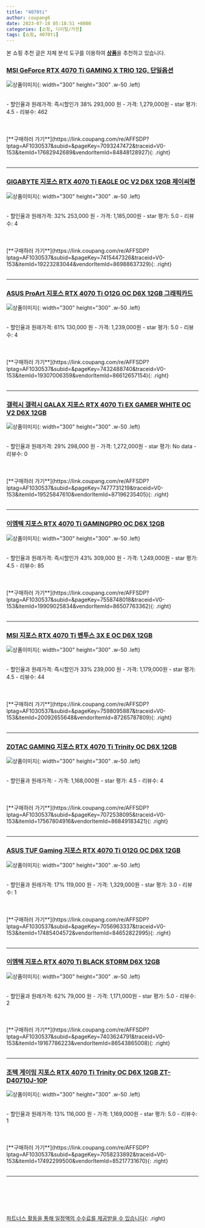 ```yaml
---
title: "4070ti"
author: coupang6
date: 2023-07-18 05:18:51 +0800
categories: [쇼핑, 디이털/가전]
tags: [쇼핑, 4070ti]
---
```


본 쇼핑 추천 글은 자체 분석 도구를 이용하여 [**상품**](https://link.coupang.com/a/bao1ui)을 추천하고 있습니다.

### [MSI GeForce RTX 4070 Ti GAMING X TRIO 12G, 단일옵션](https://link.coupang.com/re/AFFSDP?lptag=AF1030537&subid=&pageKey=7093247472&traceid=V0-153&itemId=17682942689&vendorItemId=84848128927)

![상품이미지](https://thumbnail9.coupangcdn.com/thumbnails/remote/230x230ex/image/vendor_inventory/4982/ed7d27e51863f98a4849f3e534fa0cb0151acbcfcc67ba8ee746f3474792.jpg){: width="300" height="300" .w-50 .left}


<br>
- 할인율과 원래가격: 즉시할인가 38%  293,000   원
- 가격: 1,279,000원
- star 평가: 4.5
- 리뷰수: 462
<br>
<br>
<br>
<br>
[**구매하러 가기**](https://link.coupang.com/re/AFFSDP?lptag=AF1030537&subid=&pageKey=7093247472&traceid=V0-153&itemId=17682942689&vendorItemId=84848128927){: .right}
<br>
<br>

---

### [GIGABYTE 지포스 RTX 4070 Ti EAGLE OC V2 D6X 12GB 제이씨현](https://link.coupang.com/re/AFFSDP?lptag=AF1030537&subid=&pageKey=7415447326&traceid=V0-153&itemId=19223283044&vendorItemId=86988637329)

![상품이미지](https://thumbnail7.coupangcdn.com/thumbnails/remote/230x230ex/image/vendor_inventory/ef55/9cd51e738a4d71edac9814bac3adbbe2332e0bfe9fd9b032028a41cd9009.jpg){: width="300" height="300" .w-50 .left}


<br>
- 할인율과 원래가격: 32%  253,000   원
- 가격: 1,185,000원
- star 평가: 5.0
- 리뷰수: 4
<br>
<br>
<br>
<br>
[**구매하러 가기**](https://link.coupang.com/re/AFFSDP?lptag=AF1030537&subid=&pageKey=7415447326&traceid=V0-153&itemId=19223283044&vendorItemId=86988637329){: .right}
<br>
<br>

---

### [ASUS ProArt 지포스 RTX 4070 Ti O12G OC D6X 12GB 그래픽카드](https://link.coupang.com/re/AFFSDP?lptag=AF1030537&subid=&pageKey=7432488740&traceid=V0-153&itemId=19307006359&vendorItemId=86612657154)

![상품이미지](https://thumbnail7.coupangcdn.com/thumbnails/remote/230x230ex/image/vendor_inventory/8926/2595a7398695719e820db93cfb0f86be6485210476bc63d315017b0b8bf8.jpg){: width="300" height="300" .w-50 .left}


<br>
- 할인율과 원래가격: 61%  130,000   원
- 가격: 1,239,000원
- star 평가: 5.0
- 리뷰수: 4
<br>
<br>
<br>
<br>
[**구매하러 가기**](https://link.coupang.com/re/AFFSDP?lptag=AF1030537&subid=&pageKey=7432488740&traceid=V0-153&itemId=19307006359&vendorItemId=86612657154){: .right}
<br>
<br>

---

### [갤럭시 갤럭시 GALAX 지포스 RTX 4070 Ti EX GAMER WHITE OC V2 D6X 12GB](https://link.coupang.com/re/AFFSDP?lptag=AF1030537&subid=&pageKey=7477731219&traceid=V0-153&itemId=19525847610&vendorItemId=87196235405)

![상품이미지](https://thumbnail8.coupangcdn.com/thumbnails/remote/230x230ex/image/vendor_inventory/5d83/0769dcfe1ede556f965d1a81b21aabae410e30753c239974f4882643896e.jpg){: width="300" height="300" .w-50 .left}


<br>
- 할인율과 원래가격: 29%  298,000   원
- 가격: 1,272,000원
- star 평가: No data
- 리뷰수: 0
<br>
<br>
<br>
<br>
[**구매하러 가기**](https://link.coupang.com/re/AFFSDP?lptag=AF1030537&subid=&pageKey=7477731219&traceid=V0-153&itemId=19525847610&vendorItemId=87196235405){: .right}
<br>
<br>

---

### [이엠텍 지포스 RTX 4070 Ti GAMINGPRO OC D6X 12GB](https://link.coupang.com/re/AFFSDP?lptag=AF1030537&subid=&pageKey=7558748018&traceid=V0-153&itemId=19909025834&vendorItemId=86507763362)

![상품이미지](https://thumbnail10.coupangcdn.com/thumbnails/remote/230x230ex/image/vendor_inventory/fb98/c6b849e5324c83b81e72b549b44b1fff689933f2867b75d3bba103e16817.jpg){: width="300" height="300" .w-50 .left}


<br>
- 할인율과 원래가격: 즉시할인가 43%  309,000   원
- 가격: 1,249,000원
- star 평가: 4.5
- 리뷰수: 85
<br>
<br>
<br>
<br>
[**구매하러 가기**](https://link.coupang.com/re/AFFSDP?lptag=AF1030537&subid=&pageKey=7558748018&traceid=V0-153&itemId=19909025834&vendorItemId=86507763362){: .right}
<br>
<br>

---

### [MSI 지포스 RTX 4070 Ti 벤투스 3X E OC D6X 12GB](https://link.coupang.com/re/AFFSDP?lptag=AF1030537&subid=&pageKey=7598095887&traceid=V0-153&itemId=20092655648&vendorItemId=87265787809)

![상품이미지](https://thumbnail10.coupangcdn.com/thumbnails/remote/230x230ex/image/vendor_inventory/3285/50bdce0297d30cf0bfc714d4add615884b9397d87a38ad8fbb4694bb604b.jpg){: width="300" height="300" .w-50 .left}


<br>
- 할인율과 원래가격: 즉시할인가 33%  239,000   원
- 가격: 1,179,000원
- star 평가: 4.5
- 리뷰수: 44
<br>
<br>
<br>
<br>
[**구매하러 가기**](https://link.coupang.com/re/AFFSDP?lptag=AF1030537&subid=&pageKey=7598095887&traceid=V0-153&itemId=20092655648&vendorItemId=87265787809){: .right}
<br>
<br>

---

### [ZOTAC GAMING 지포스 RTX 4070 Ti Trinity OC D6X 12GB](https://link.coupang.com/re/AFFSDP?lptag=AF1030537&subid=&pageKey=7072538095&traceid=V0-153&itemId=17567804916&vendorItemId=86849183421)

![상품이미지](https://thumbnail9.coupangcdn.com/thumbnails/remote/230x230ex/image/vendor_inventory/3913/cb90513d29d5e2725d3db9b550cc70fbcdadcb00baa9ca758d7206685fe8.jpg){: width="300" height="300" .w-50 .left}


<br>
- 할인율과 원래가격: 
- 가격: 1,168,000원
- star 평가: 4.5
- 리뷰수: 4
<br>
<br>
<br>
<br>
[**구매하러 가기**](https://link.coupang.com/re/AFFSDP?lptag=AF1030537&subid=&pageKey=7072538095&traceid=V0-153&itemId=17567804916&vendorItemId=86849183421){: .right}
<br>
<br>

---

### [ASUS TUF Gaming 지포스 RTX 4070 Ti O12G OC D6X 12GB](https://link.coupang.com/re/AFFSDP?lptag=AF1030537&subid=&pageKey=7056963337&traceid=V0-153&itemId=17485404572&vendorItemId=84652822995)

![상품이미지](https://thumbnail9.coupangcdn.com/thumbnails/remote/230x230ex/image/vendor_inventory/f3e4/c85ad0e3bc11a8283e82431857232774ec4879dd1399e5ef4f71144a4bfa.jpg){: width="300" height="300" .w-50 .left}


<br>
- 할인율과 원래가격: 17%  119,000   원
- 가격: 1,329,000원
- star 평가: 3.0
- 리뷰수: 1
<br>
<br>
<br>
<br>
[**구매하러 가기**](https://link.coupang.com/re/AFFSDP?lptag=AF1030537&subid=&pageKey=7056963337&traceid=V0-153&itemId=17485404572&vendorItemId=84652822995){: .right}
<br>
<br>

---

### [이엠텍 지포스 RTX 4070 Ti BLACK STORM D6X 12GB](https://link.coupang.com/re/AFFSDP?lptag=AF1030537&subid=&pageKey=7403624791&traceid=V0-153&itemId=19167786223&vendorItemId=86543865008)

![상품이미지](https://thumbnail10.coupangcdn.com/thumbnails/remote/230x230ex/image/vendor_inventory/0de4/8615c5969129c5043a48bec5e37ff3de9f478618f6626cf042b45d4b2339.jpg){: width="300" height="300" .w-50 .left}


<br>
- 할인율과 원래가격: 62%  79,000   원
- 가격: 1,171,000원
- star 평가: 5.0
- 리뷰수: 2
<br>
<br>
<br>
<br>
[**구매하러 가기**](https://link.coupang.com/re/AFFSDP?lptag=AF1030537&subid=&pageKey=7403624791&traceid=V0-153&itemId=19167786223&vendorItemId=86543865008){: .right}
<br>
<br>

---

### [조텍 게이밍 지포스 RTX 4070 Ti Trinity OC D6X 12GB ZT-D40710J-10P](https://link.coupang.com/re/AFFSDP?lptag=AF1030537&subid=&pageKey=7058233892&traceid=V0-153&itemId=17492299500&vendorItemId=85217731670)

![상품이미지](https://thumbnail9.coupangcdn.com/thumbnails/remote/230x230ex/image/vendor_inventory/f311/ef44987ee94b0e64154519ec0e1fb499fab4bc9fe769b340fa6b34a8b458.jpg){: width="300" height="300" .w-50 .left}


<br>
- 할인율과 원래가격: 13%  116,000   원
- 가격: 1,169,000원
- star 평가: 5.0
- 리뷰수: 1
<br>
<br>
<br>
<br>
[**구매하러 가기**](https://link.coupang.com/re/AFFSDP?lptag=AF1030537&subid=&pageKey=7058233892&traceid=V0-153&itemId=17492299500&vendorItemId=85217731670){: .right}
<br>
<br>

---
<br><br><br><br><br> [파트너스 활동을 통해 일정액의 수수료를 제공받을 수 있습니다](https://link.coupang.com/a/bao1ui){: .right}